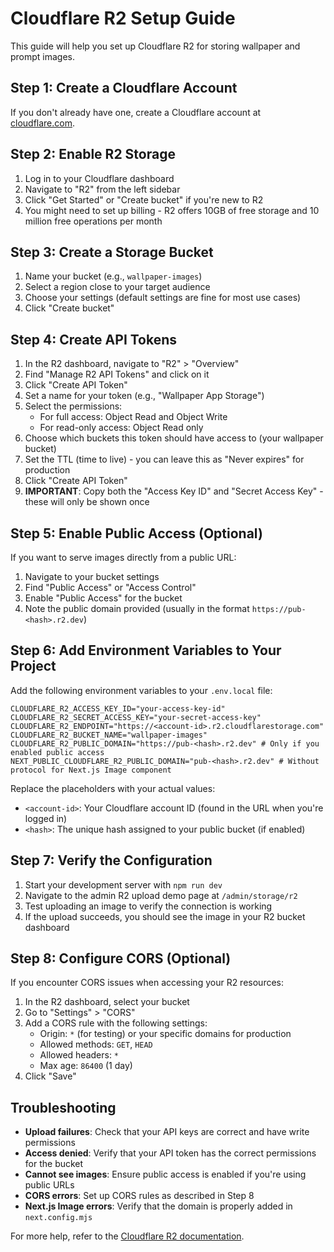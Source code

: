 # Cloudflare R2 Setup Guide

This guide will help you set up Cloudflare R2 for storing wallpaper and prompt images.

## Step 1: Create a Cloudflare Account

If you don't already have one, create a Cloudflare account at [cloudflare.com](https://www.cloudflare.com/).

## Step 2: Enable R2 Storage

1. Log in to your Cloudflare dashboard
2. Navigate to "R2" from the left sidebar
3. Click "Get Started" or "Create bucket" if you're new to R2
4. You might need to set up billing - R2 offers 10GB of free storage and 10 million free operations per month

## Step 3: Create a Storage Bucket

1. Name your bucket (e.g., `wallpaper-images`)
2. Select a region close to your target audience
3. Choose your settings (default settings are fine for most use cases)
4. Click "Create bucket"

## Step 4: Create API Tokens

1. In the R2 dashboard, navigate to "R2" > "Overview"
2. Find "Manage R2 API Tokens" and click on it
3. Click "Create API Token"
4. Set a name for your token (e.g., "Wallpaper App Storage")
5. Select the permissions:
   - For full access: Object Read and Object Write
   - For read-only access: Object Read only
6. Choose which buckets this token should have access to (your wallpaper bucket)
7. Set the TTL (time to live) - you can leave this as "Never expires" for production
8. Click "Create API Token"
9. **IMPORTANT**: Copy both the "Access Key ID" and "Secret Access Key" - these will only be shown once

## Step 5: Enable Public Access (Optional)

If you want to serve images directly from a public URL:

1. Navigate to your bucket settings
2. Find "Public Access" or "Access Control"
3. Enable "Public Access" for the bucket
4. Note the public domain provided (usually in the format `https://pub-<hash>.r2.dev`)

## Step 6: Add Environment Variables to Your Project

Add the following environment variables to your `.env.local` file:

```
CLOUDFLARE_R2_ACCESS_KEY_ID="your-access-key-id"
CLOUDFLARE_R2_SECRET_ACCESS_KEY="your-secret-access-key"
CLOUDFLARE_R2_ENDPOINT="https://<account-id>.r2.cloudflarestorage.com"
CLOUDFLARE_R2_BUCKET_NAME="wallpaper-images"
CLOUDFLARE_R2_PUBLIC_DOMAIN="https://pub-<hash>.r2.dev" # Only if you enabled public access
NEXT_PUBLIC_CLOUDFLARE_R2_PUBLIC_DOMAIN="pub-<hash>.r2.dev" # Without protocol for Next.js Image component
```

Replace the placeholders with your actual values:
- `<account-id>`: Your Cloudflare account ID (found in the URL when you're logged in)
- `<hash>`: The unique hash assigned to your public bucket (if enabled)

## Step 7: Verify the Configuration

1. Start your development server with `npm run dev`
2. Navigate to the admin R2 upload demo page at `/admin/storage/r2`
3. Test uploading an image to verify the connection is working
4. If the upload succeeds, you should see the image in your R2 bucket dashboard

## Step 8: Configure CORS (Optional)

If you encounter CORS issues when accessing your R2 resources:

1. In the R2 dashboard, select your bucket
2. Go to "Settings" > "CORS"
3. Add a CORS rule with the following settings:
   - Origin: `*` (for testing) or your specific domains for production
   - Allowed methods: `GET`, `HEAD`
   - Allowed headers: `*`
   - Max age: `86400` (1 day)
4. Click "Save"

## Troubleshooting

- **Upload failures**: Check that your API keys are correct and have write permissions
- **Access denied**: Verify that your API token has the correct permissions for the bucket
- **Cannot see images**: Ensure public access is enabled if you're using public URLs
- **CORS errors**: Set up CORS rules as described in Step 8
- **Next.js Image errors**: Verify that the domain is properly added in `next.config.mjs`

For more help, refer to the [Cloudflare R2 documentation](https://developers.cloudflare.com/r2/). 